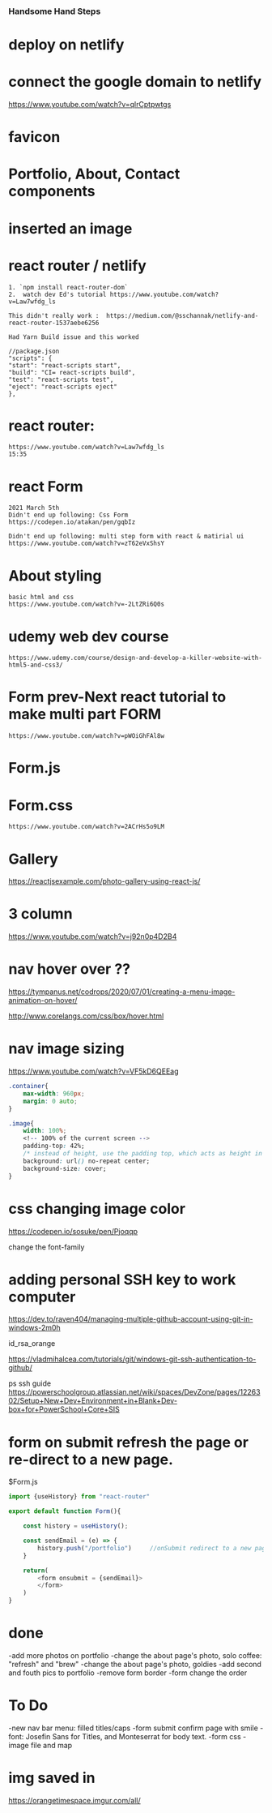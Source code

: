 ### Handsome Hand Steps

# deploy on netlify 

# connect the google domain to netlify
https://www.youtube.com/watch?v=qlrCptpwtgs

# favicon

# Portfolio, About, Contact components

# inserted an image

# react router / netlify 

    1. `npm install react-router-dom`
    2.  watch dev Ed's tutorial https://www.youtube.com/watch?v=Law7wfdg_ls

    This didn't really work :  https://medium.com/@sschannak/netlify-and-react-router-1537aebe6256

    Had Yarn Build issue and this worked
    
    //package.json
    "scripts": {
    "start": "react-scripts start",
    "build": "CI= react-scripts build",
    "test": "react-scripts test",
    "eject": "react-scripts eject"
    },


# react router: 
    https://www.youtube.com/watch?v=Law7wfdg_ls
    15:35


# react Form
    2021 March 5th
    Didn't end up following: Css Form
    https://codepen.io/atakan/pen/gqbIz

    Didn't end up following: multi step form with react & matirial ui
    https://www.youtube.com/watch?v=zT62eVxShsY


# About styling 
    basic html and css
    https://www.youtube.com/watch?v=-2LtZRi6Q0s


# udemy web dev course 
    https://www.udemy.com/course/design-and-develop-a-killer-website-with-html5-and-css3/


# Form prev-Next react tutorial to make multi part FORM
    https://www.youtube.com/watch?v=pWOiGhFAl8w

# Form.js

# Form.css 
    https://www.youtube.com/watch?v=2ACrHs5o9LM

# Gallery
https://reactjsexample.com/photo-gallery-using-react-js/

# 3 column
https://www.youtube.com/watch?v=j92n0p4D2B4

# nav hover over ??

https://tympanus.net/codrops/2020/07/01/creating-a-menu-image-animation-on-hover/


http://www.corelangs.com/css/box/hover.html

# nav image sizing
https://www.youtube.com/watch?v=VF5kD6QEEag

```css
.container{
    max-width: 960px;
    margin: 0 auto;
}

.image{
    width: 100%;
    <!-- 100% of the current screen -->
    padding-top: 42%;
    /* instead of height, use the padding top, which acts as height in responsive way */
    background: url() no-repeat center;
    background-size: cover;
}

```

# css changing image color
https://codepen.io/sosuke/pen/Pjoqqp

change the font-family

# adding personal SSH key to work computer 
https://dev.to/raven404/managing-multiple-github-account-using-git-in-windows-2m0h

id_rsa_orange

https://vladmihalcea.com/tutorials/git/windows-git-ssh-authentication-to-github/

ps ssh guide
https://powerschoolgroup.atlassian.net/wiki/spaces/DevZone/pages/1226302/Setup+New+Dev+Environment+in+Blank+Dev-box+for+PowerSchool+Core+SIS

# form on submit refresh the page or re-direct to a new page. 

$Form.js
```js
import {useHistory} from "react-router"

export default function Form(){

    const history = useHistory();

    const sendEmail = (e) => {
        history.push("/portfolio")     //onSubmit redirect to a new page
    }

    return(
        <form onsubmit = {sendEmail}>
        </form>
    )
}
```

# done
-add more photos on portfolio
-change the about page's photo, solo coffee: "refresh" and "brew"
-change the about page's photo, goldies
-add second and fouth pics to portfolio
-remove form border
-form change the order


# To Do 
-new nav bar menu: filled titles/caps
-form submit confirm page with smile
-font: Josefin Sans for Titles, and Monteserrat for body text.
-form css
-image file and map 

# img saved in
https://orangetimespace.imgur.com/all/